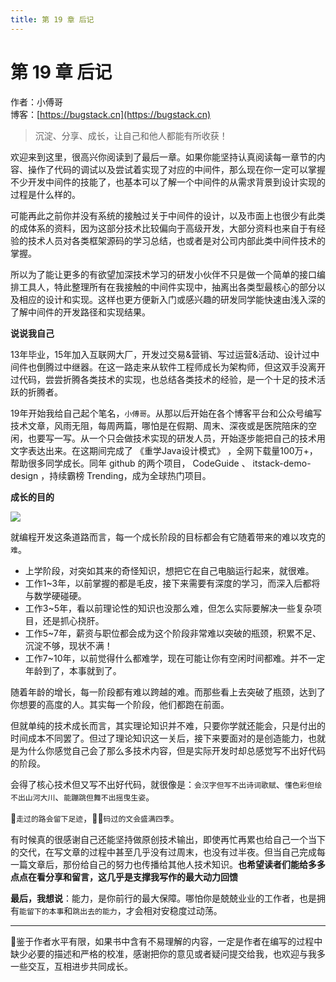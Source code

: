 ```yaml
---
title: 第 19 章 后记
---
```


# 第 19 章 后记

作者：小傅哥
<br/>博客：[https://bugstack.cn](https://bugstack.cn)

>沉淀、分享、成长，让自己和他人都能有所收获！

欢迎来到这里，很高兴你阅读到了最后一章。如果你能坚持认真阅读每一章节的内容、操作了代码的调试以及尝试着实现了对应的中间件，那么现在你一定可以掌握不少开发中间件的技能了，也基本可以了解一个中间件的从需求背景到设计实现的过程是什么样的。

可能再此之前你并没有系统的接触过关于中间件的设计，以及市面上也很少有此类的成体系的资料，因为这部分技术比较偏向于高级开发，大部分资料也来自于有经验的技术人员对各类框架源码的学习总结，也或者是对公司内部此类中间件技术的掌握。

所以为了能让更多的有欲望加深技术学习的研发小伙伴不只是做一个简单的接口编排工具人，特此整理所有在我接触的中间件实现中，抽离出各类型最核心的部分以及相应的设计和实现。这样也更方便新入门或感兴趣的研发同学能快速由浅入深的了解中间件的开发路径和实现结果。

**说说我自己**

13年毕业，15年加入互联网大厂，开发过交易&营销、写过运营&活动、设计过中间件也倒腾过中继器。在这一路走来从软件工程师成长为架构师，但这双手没离开过代码，尝尝折腾各类技术的实现，也总结各类技术的经验，是一个十足的技术活跃的折腾者。

19年开始我给自己起个笔名，`小傅哥`。从那以后开始在各个博客平台和公众号编写技术文章，风雨无阻，每周两篇，哪怕是在假期、周末、深夜或是医院陪床的空闲，也要写一写。从一个只会做技术实现的研发人员，开始逐步能把自己的技术用文字表达出来。在这期间完成了 《重学Java设计模式》 ，全网下载量100万+，帮助很多同学成长。同年 github 的两个项目， CodeGuide 、 itstack-demo-design ，持续霸榜 Trending，成为全球热门项目。

**成长的目的**

![](E:\itstack\git\MiddlewareDesign\doc\assets\img\19-1.png)

就编程开发这条道路而言，每一个成长阶段的目标都会有它随着带来的难以攻克的`难`。

- 上学阶段，对突如其来的奇怪知识，想把它在自己电脑运行起来，就很难。
- 工作1~3年，以前掌握的都是毛皮，接下来需要有深度的学习，而深入后都将与数学硬碰硬。
- 工作3~5年，看以前理论性的知识也没那么难，但怎么实际要解决一些复杂项目，还是抓心挠肝。
- 工作5~7年，薪资与职位都会成为这个阶段非常难以突破的瓶颈，积累不足、沉淀不够，现状不满！
- 工作7~10年，以前觉得什么都难学，现在可能让你有空闲时间都难。并不一定年龄到了，本事就到了。

随着年龄的增长，每一阶段都有难以跨越的难。而那些看上去突破了瓶颈，达到了你想要的高度的人。其实每一个阶段，他们都跑在前面。

但就单纯的技术成长而言，其实理论知识并不难，只要你学就还能会，只是付出的时间成本不同罢了。但过了理论知识这一关后，接下来要面对的是创造能力，也就是为什么你感觉自己会了那么多技术内容，但是实际开发时却总感觉写不出好代码的阶段。

会得了核心技术但又写不出好代码，就很像是：`会汉字但写不出诗词歌赋`、`懂色彩但绘不出山河大川`、`能蹦跳但舞不出摇曳生姿`。

👣`走过的路会留下足迹`，👨‍💻`‍码过的文会盛满四季`。

有时候真的很感谢自己还能坚持做原创技术输出，即使再忙再累也给自己一个当下的交代，在写文章的过程中甚至几乎没有过周末，也没有过半夜。但当自己完成每一篇文章后，那份给自己的努力也传播给其他人技术知识。**也希望读者们能给多多点点在看分享和留言，这几乎是支撑我写作的最大动力回馈**

**最后，我想说**：能力，是你前行的最大保障。哪怕你是兢兢业业的工作者，也是拥有`能留下的本事`和`跳出去的能力`，才会相对安稳度过动荡。

---

💋鉴于作者水平有限，如果书中含有不易理解的内容，一定是作者在编写的过程中缺少必要的描述和严格的校准，感谢把你的意见或者疑问提交给我，也欢迎与我多一些交互，互相进步共同成长。